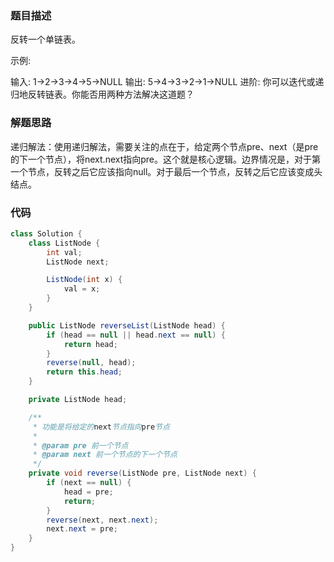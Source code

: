 ### 题目描述

反转一个单链表。

示例:

输入: 1->2->3->4->5->NULL
输出: 5->4->3->2->1->NULL
进阶:
你可以迭代或递归地反转链表。你能否用两种方法解决这道题？

### 解题思路

递归解法：使用递归解法，需要关注的点在于，给定两个节点pre、next（是pre的下一个节点），将next.next指向pre。这个就是核心逻辑。边界情况是，对于第一个节点，反转之后它应该指向null。对于最后一个节点，反转之后它应该变成头结点。

### 代码

```java
class Solution {
    class ListNode {
        int val;
        ListNode next;

        ListNode(int x) {
            val = x;
        }
    }

    public ListNode reverseList(ListNode head) {
        if (head == null || head.next == null) {
            return head;
        }
        reverse(null, head);
        return this.head;
    }

    private ListNode head;

    /**
     * 功能是将给定的next节点指向pre节点
     *
     * @param pre 前一个节点
     * @param next 前一个节点的下一个节点
     */
    private void reverse(ListNode pre, ListNode next) {
        if (next == null) {
            head = pre;
            return;
        }
        reverse(next, next.next);
        next.next = pre;
    }
}
```

